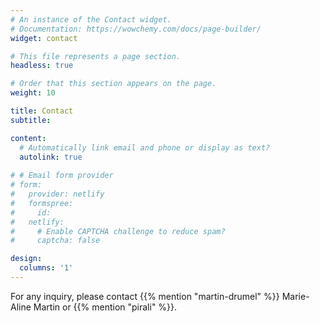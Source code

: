 ```yaml
---
# An instance of the Contact widget.
# Documentation: https://wowchemy.com/docs/page-builder/
widget: contact

# This file represents a page section.
headless: true

# Order that this section appears on the page.
weight: 10

title: Contact
subtitle:

content:
  # Automatically link email and phone or display as text?
  autolink: true
  
# # Email form provider
# form:
#   provider: netlify
#   formspree:
#     id:
#   netlify:
#     # Enable CAPTCHA challenge to reduce spam?
#     captcha: false

design:
  columns: '1'
---
```


For any inquiry, please contact {{% mention "martin-drumel" %}} Marie-Aline Martin or {{% mention "pirali" %}}.
